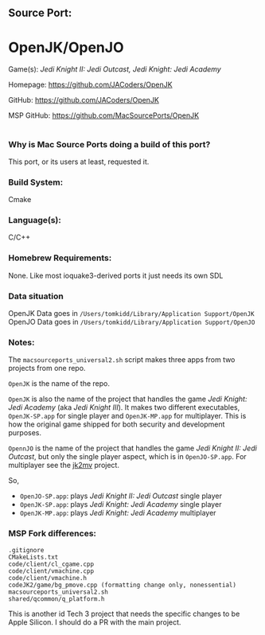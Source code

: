 ## Source Port:
# OpenJK/OpenJO

Game(s): *Jedi Knight II: Jedi Outcast, Jedi Knight: Jedi Academy*

Homepage: https://github.com/JACoders/OpenJK

GitHub: https://github.com/JACoders/OpenJK

MSP GitHub: https://github.com/MacSourcePorts/OpenJK

#
### Why is Mac Source Ports doing a build of this port?
This port, or its users at least, requested it. 

### Build System: 
Cmake

### Language(s):
C/C++

### Homebrew Requirements:

None. Like most ioquake3-derived ports it just needs its own SDL

### Data situation
OpenJK Data goes in `/Users/tomkidd/Library/Application Support/OpenJK`
OpenJO Data goes in `/Users/tomkidd/Library/Application Support/OpenJO`

### Notes:
The `macsourceports_universal2.sh` script makes three apps from two projects from one repo. 

`OpenJK` is the name of the repo.

`OpenJK` is also the name of the project that handles the game *Jedi Knight: Jedi Academy* (aka *Jedi Knight III*). It makes two different executables, `OpenJK-SP.app` for single player and `OpenJK-MP.app` for multiplayer. This is how the original game shipped for both security and development purposes. 

`OpennJO` is the name of the project that handles the game *Jedi Knight II: Jedi Outcast*, but only the single player aspect, which is in `OpenJO-SP.app`. For multiplayer see the [jk2mv](jk2mv.md) project. 

So, 
- `OpenJO-SP.app`: plays *Jedi Knight II: Jedi Outcast* single player
- `OpenJK-SP.app`: plays *Jedi Knight: Jedi Academy* single player
- `OpenJK-MP.app`: plays *Jedi Knight: Jedi Academy* multiplayer

### MSP Fork differences:
```
.gitignore
CMakeLists.txt
code/client/cl_cgame.cpp
code/client/vmachine.cpp
code/client/vmachine.h
codeJK2/game/bg_pmove.cpp (formatting change only, nonessential)
macsourceports_universal2.sh
shared/qcommon/q_platform.h
```

This is another id Tech 3 project that needs the specific changes to be Apple Silicon. I should do a PR with the main project. 